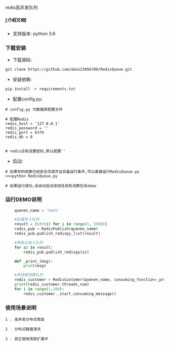 
redis高并发队列
##### [介绍文档]

* 支持版本: python 3.6


### 下载安装

* 下载源码:

```shell
git clone https://github.com/abo123456789/RedisQueue.git
```

* 安装依赖:

```shell
pip install -r requirements.txt
```

* 配置config.py:

```shell
# config.py 为数据库配置文件

# 配置Redis
redis_host = '127.0.0.1'
redis_password = ''
redis_port = 6379
redis_db = 0


# redis没有设置密码,默认配置''

```

* 启动:

```shell
# 如果你的依赖已经安全完成并且具备运行条件,可以直接运行RedisQueue.py
>>>python RedisQueue.py

# 如果运行成功,会自动启动添加任务和消费任务demo

```

### 运行DEMO说明


```python
    quenen_name = 'test'

    #批量写入队列
    result = [str(i) for i in range(1, 5008)]
    redis_pub = RedisPublish(quenen_name)
    redis_pub.publish_redispy_list(result)

    #单条记录入队列
    for zz in result:
        redis_pub.publish_redispy(zz)

    def _print_(msg):
        print(msg)

    #多线程消费队列
    redis_customer = RedisCustomer(quenen_name, consuming_function=_print_,threads_num=100)
    print(redis_customer.threads_num)
    for i in range(1,100):
        redis_customer._start_consuming_message()


```


### 使用场景说明


```shell
1 . 高并发分布式爬虫

2 . 分布式数据清洗

3 . 其它使用场景扩展中

```

